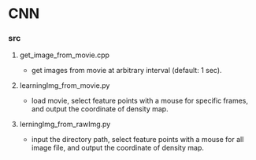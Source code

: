 # CNN

### src
1. get_image_from_movie.cpp
    * get images from movie at arbitrary interval (default: 1 sec).

2. learningImg_from_movie.py
    * load movie, select feature points with a mouse for specific frames,
    and output the coordinate of density map.

3. lerningImg_from_rawImg.py
    * input the directory path, select feature points with a mouse for all image file,
    and output the coordinate of density map.
